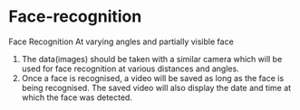 # Face-recognition
Face Recognition At varying angles and partially visible face
1. The data(images) should be taken with a similar camera which will be used for face recognition at various distances and angles.
2. Once a face is recognised, a video will be saved as long as the face is being recognised. The saved video will also display the date and time at which the face was detected.

